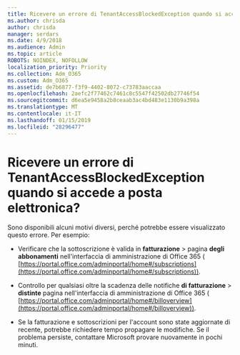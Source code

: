 ```yaml
---
title: Ricevere un errore di TenantAccessBlockedException quando si accede a 127 della posta elettronica?
ms.author: chrisda
author: chrisda
manager: serdars
ms.date: 4/9/2018
ms.audience: Admin
ms.topic: article
ROBOTS: NOINDEX, NOFOLLOW
localization_priority: Priority
ms.collection: Adm_O365
ms.custom: Adm_O365
ms.assetid: de7b6877-f3f9-4402-8072-c73783aaccaa
ms.openlocfilehash: 2aefc2f77462c7461c8c5547f42502db27746f54
ms.sourcegitcommit: d6ea5e9458a2b8ceaab3ac4bd483e1130b9a398a
ms.translationtype: MT
ms.contentlocale: it-IT
ms.lasthandoff: 01/15/2019
ms.locfileid: "28296477"
---
```

# <a name="getting-a-tenantaccessblockedexception-error-when-accessing-email"></a>Ricevere un errore di TenantAccessBlockedException quando si accede a posta elettronica?

Sono disponibili alcuni motivi diversi, perché potrebbe essere visualizzato questo errore. Per esempio:
  
- Verificare che la sottoscrizione è valida in **fatturazione** \> pagina **degli abbonamenti** nell'interfaccia di amministrazione di Office 365 ( [https://portal.office.com/adminportal/home#/subscriptions](https://portal.office.com/adminportal/home#/subscriptions)).
    
- Controllo per qualsiasi oltre la scadenza delle notifiche **di fatturazione** \> **distinte** pagina nell'interfaccia di amministrazione di Office 365 ( [https://portal.office.com/adminportal/home#/billoverview](https://portal.office.com/adminportal/home#/billoverview)).
    
- Se la fatturazione e sottoscrizioni per l'account sono state aggiornate di recente, potrebbe richiedere tempo propagare le modifiche. Se il problema persiste, contattare Microsoft provare nuovamente in pochi minuti.
    

